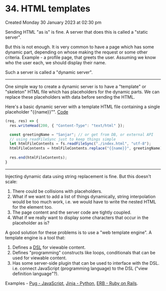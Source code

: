 # 34. HTML templates
Created Monday 30 January 2023 at 02:30 pm

Sending HTML "as is" is fine. A server that does this is called a "static server".

But this is not enough. It is very common to have a page which has some dynamic part, depending on whose making the request or some other criteria. Example - a profile page, that greets the user. Assuming we know who the user each, we should display their name.

Such a server is called a "dynamic server".

---
One simple way to create a dynamic server is to have a "template" or "skeleton" HTML file which has placeholders for the dynamic parts. We can replace these placeholders with data before sending the HTML.

Here's a basic dynamic server with a template HTML file containing a single placeholder "{{name}}"". 
[Code](https://github.com/exemplar-codes/codevolution-nodejs/commit/f024b46b376893c3be766e3a26b4fa0b231b9eb8)
```js
(req, res) => {
  res.writeHead(200, { "Content-Type": "text/html" });

  const greetingName = "Sanjar"; // or get from DB, or external API
  // using readFileSync just to keep things simple
  let htmlFileContents = fs.readFileSync("./index.html", "utf-8");
  htmlFileContents = htmlFileContents.replace("{{name}}", greetingName);
  
  res.end(htmlFileContents);
}
```

---
Injecting dynamic data using string replacement is fine. But this doesn't scale:
1. There could be collisions with placeholders.
2. What if we want to add a list of things dynamically, string interpolation would be too much work, i.e. we would have to write the nested HTML for the element too.
3. The page content and the server code are tightly coupled.
4. What if we really want to display some characters that occur in the placeholder as is?

A good solution for these problems is to use a "web template engine". A template engine is a tool that:
1. Defines a [DSL](https://en.wikipedia.org/wiki/Domain-specific_language) for viewable content.
2. Defines "programming" constructs like loops, conditionals that can be used for viewable content.
3. Has some server-side plugin that can be used to interface with the DSL. i.e. connect JavaScript (programming language) to the DSL ("view definition language"?).

Examples - [Pug - JavaScript](https://pugjs.org/api/getting-started.html), [Jinja - Python](https://en.wikipedia.org/wiki/Jinja_(template_engine)), [ERB - Ruby on Rails](https://guides.rubyonrails.org/layouts_and_rendering.html).